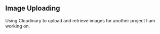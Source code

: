 ## Image Uploading
Using Cloudinary to upload and retrieve images for another project I am working on. 